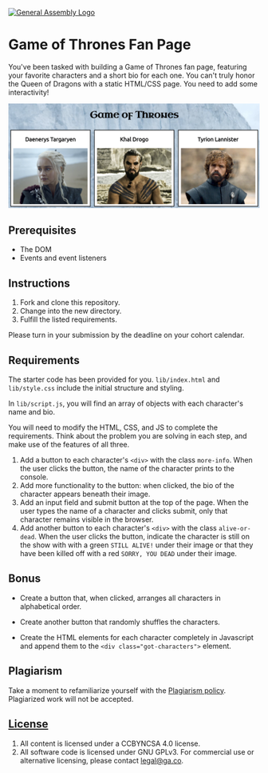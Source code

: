 [![General Assembly Logo](https://camo.githubusercontent.com/1a91b05b8f4d44b5bbfb83abac2b0996d8e26c92/687474703a2f2f692e696d6775722e636f6d2f6b6538555354712e706e67)](https://generalassemb.ly/education/web-development-immersive)

# Game of Thrones Fan Page

You've been tasked with building a Game of Thrones fan page, featuring your
favorite characters and a short bio for each one. You can't truly honor the
Queen of Dragons with a static HTML/CSS page. You need to add some
interactivity!

![Screenshot](img/screensshot.png)

## Prerequisites

- The DOM
- Events and event listeners

## Instructions

1. Fork and clone this repository.
2. Change into the new directory.
3. Fulfill the listed requirements.

Please turn in your submission by the deadline on your cohort calendar.

## Requirements

The starter code has been provided for you. `lib/index.html` and `lib/style.css`
include the initial structure and styling.

In `lib/script.js`, you will find an array of objects with each character's name
and bio.

You will need to modify the HTML, CSS, and JS to complete the requirements.
Think about the problem you are solving in each step, and make use of the
features of all three.

1. Add a button to each character's `<div>` with the class `more-info`. When the
   user clicks the button, the name of the character prints to the console.
2. Add more functionality to the button: when clicked, the bio of the character
   appears beneath their image.
3. Add an input field and submit button at the top of the page. When the user
   types the name of a character and clicks submit, only that character remains
   visible in the browser.
4. Add another button to each character's `<div>` with the class
   `alive-or-dead`. When the user clicks the button, indicate the character is
   still on the show with with a green `STILL ALIVE!` under their image or that
   they have been killed off with a red `SORRY, YOU DEAD` under their image.

## Bonus

- Create a button that, when clicked, arranges all characters in alphabetical
  order.

- Create another button that randomly shuffles the characters.

- Create the HTML elements for each character completely in Javascript and
  append them to the `<div class="got-characters">` element.

## Plagiarism

Take a moment to refamiliarize yourself with the
[Plagiarism policy](https://git.generalassemb.ly/DC-WDI/Administrative/blob/master/plagiarism.md).
Plagiarized work will not be accepted.

## [License](LICENSE)

1.  All content is licensed under a CC­BY­NC­SA 4.0 license.
1.  All software code is licensed under GNU GPLv3. For commercial use or
    alternative licensing, please contact legal@ga.co.
